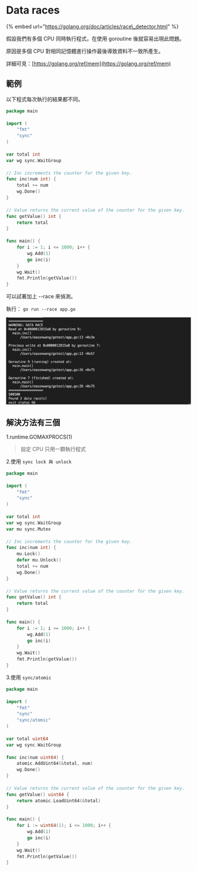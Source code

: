 # Data races

{% embed url="https://golang.org/doc/articles/race\_detector.html" %}

假設我們有多個 CPU 同時執行程式，在使用 goroutine 後就容易出現此問題。

原因是多個 CPU 對相同記憶體進行操作最後導致資料不一致所產生。

詳細可見：[https://golang.org/ref/mem](https://golang.org/ref/mem)

## 範例

以下程式每次執行的結果都不同。

```go
package main

import (
	"fmt"
	"sync"
)

var total int
var wg sync.WaitGroup

// Inc increments the counter for the given key.
func inc(num int) {
	total += num
	wg.Done()
}

// Value returns the current value of the counter for the given key.
func getValue() int {
	return total
}

func main() {
	for i := 1; i <= 1000; i++ {
		wg.Add(1)
		go inc(i)
	}
	wg.Wait()
	fmt.Println(getValue())
}

```

可以試著加上 --race 來偵測。

執行： `go run --race app.go`

![](../.gitbook/assets/ying-mu-kuai-zhao-20200820-xia-wu-2.22.12.png)

## 解決方法有三個

1.runtime.GOMAXPROCS\(1\) 

> 設定 CPU 只用一顆執行程式

2.使用 `sync lock 與 unlock`

```go
package main

import (
	"fmt"
	"sync"
)

var total int
var wg sync.WaitGroup
var mu sync.Mutex

// Inc increments the counter for the given key.
func inc(num int) {
	mu.Lock()
	defer mu.Unlock()
	total += num
	wg.Done()
}

// Value returns the current value of the counter for the given key.
func getValue() int {
	return total
}

func main() {
	for i := 1; i <= 1000; i++ {
		wg.Add(1)
		go inc(i)
	}
	wg.Wait()
	fmt.Println(getValue())
}
```

3.使用 `sync/atomic`

```go
package main

import (
	"fmt"
	"sync"
	"sync/atomic"
)

var total uint64
var wg sync.WaitGroup

func inc(num uint64) {
	atomic.AddUint64(&total, num)
	wg.Done()
}

// Value returns the current value of the counter for the given key.
func getValue() uint64 {
	return atomic.LoadUint64(&total)
}

func main() {
	for i := uint64(1); i <= 1000; i++ {
		wg.Add(1)
		go inc(i)
	}
	wg.Wait()
	fmt.Println(getValue())
}

```



